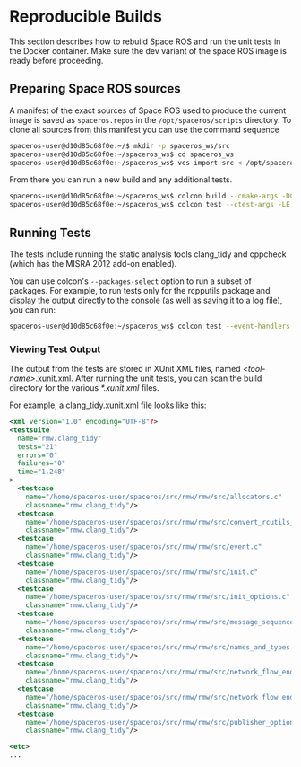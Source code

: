 
# Reproducible Builds

This section describes how to rebuild Space ROS and run the unit tests in the Docker container.
Make sure the dev variant of the space ROS image is ready before proceeding.

## Preparing Space ROS sources

A manifest of the exact sources of Space ROS used to produce the current image is saved as `spaceros.repos` in the `/opt/spaceros/scripts` directory.
To clone all sources from this manifest you can use the command sequence

```bash
spaceros-user@d10d85c68f0e:~/$ mkdir -p spaceros_ws/src
spaceros-user@d10d85c68f0e:~/spaceros_ws$ cd spaceros_ws
spaceros-user@d10d85c68f0e:~/spaceros_ws$ vcs import src < /opt/spaceros/scripts/spaceros.repos
```

From there you can run a new build and any additional tests.

```bash
spaceros-user@d10d85c68f0e:~/spaceros_ws$ colcon build --cmake-args -DCMAKE_BUILD_TYPE=Debug -DCMAKE_EXPORT_COMPILE_COMMANDS=ON --no-warn-unused-cli --install-base ${SPACEROS_DIR} --merge-install
spaceros-user@d10d85c68f0e:~/spaceros_ws$ colcon test --ctest-args -LE "(ikos|xfail)" --pytest-args -m "not xfail" --install-base ${SPACEROS_DIR} --merge-install
```

## Running Tests

The tests include running the static analysis tools clang_tidy and cppcheck (which has the MISRA 2012 add-on enabled).

You can use colcon's `--packages-select` option to run a subset of packages.
For example, to run tests only for the rcpputils package and display the output directly to the console (as well as saving it to a log file), you can run:

```bash
spaceros-user@d10d85c68f0e:~/spaceros_ws$ colcon test --event-handlers console_direct+ --packages-select rcpputils --install-base ${SPACEROS_DIR} --merge-install
```

### Viewing Test Output

 The output from the tests are stored in XUnit XML files, named *\<tool-name\>*.xunit.xml.
After running the unit tests, you can scan the build directory for the various *\*.xunit.xml* files.

 For example, a clang_tidy.xunit.xml file looks like this:

```xml
<xml version="1.0" encoding="UTF-8"?>
<testsuite
  name="rmw.clang_tidy"
  tests="21"
  errors="0"
  failures="0"
  time="1.248"
>
  <testcase
    name="/home/spaceros-user/spaceros/src/rmw/rmw/src/allocators.c"
    classname="rmw.clang_tidy"/>
  <testcase
    name="/home/spaceros-user/spaceros/src/rmw/rmw/src/convert_rcutils_ret_to_rmw_ret.c"
    classname="rmw.clang_tidy"/>
  <testcase
    name="/home/spaceros-user/spaceros/src/rmw/rmw/src/event.c"
    classname="rmw.clang_tidy"/>
  <testcase
    name="/home/spaceros-user/spaceros/src/rmw/rmw/src/init.c"
    classname="rmw.clang_tidy"/>
  <testcase
    name="/home/spaceros-user/spaceros/src/rmw/rmw/src/init_options.c"
    classname="rmw.clang_tidy"/>
  <testcase
    name="/home/spaceros-user/spaceros/src/rmw/rmw/src/message_sequence.c"
    classname="rmw.clang_tidy"/>
  <testcase
    name="/home/spaceros-user/spaceros/src/rmw/rmw/src/names_and_types.c"
    classname="rmw.clang_tidy"/>
  <testcase
    name="/home/spaceros-user/spaceros/src/rmw/rmw/src/network_flow_endpoint.c"
    classname="rmw.clang_tidy"/>
  <testcase
    name="/home/spaceros-user/spaceros/src/rmw/rmw/src/network_flow_endpoint_array.c"
    classname="rmw.clang_tidy"/>
  <testcase
    name="/home/spaceros-user/spaceros/src/rmw/rmw/src/publisher_options.c"
    classname="rmw.clang_tidy"/>

<etc>
...